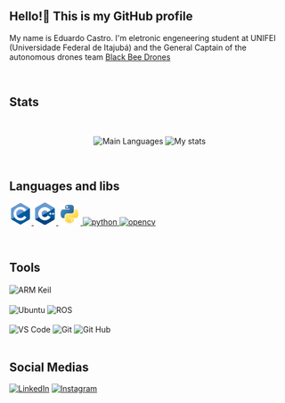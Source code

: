 ## Hello!👋 This is my GitHub profile
My name is Eduardo Castro. I'm eletronic engeneering student at UNIFEI (Universidade Federal de Itajubá) and the General Captain of the autonomous drones team [Black Bee Drones](https://blackbeedrones.com)

</br>

## Stats

</br>

<div align="center">
  
![Main Languages](https://github-readme-stats.vercel.app/api/top-langs/?username=Eduard0Castro&theme=blue-green)
![My stats](https://github-readme-stats.vercel.app/api?username=Eduard0Castro&show_icons=true&theme=transparent) 

</div>

</br>

## Languages and libs

<p align="left"> <a href="https://www.cprogramming.com/" target="_blank" rel="noreferrer"> <img src="https://raw.githubusercontent.com/devicons/devicon/master/icons/c/c-original.svg" alt="c" width="40" height="40"/> </a> <a href="https://www.w3schools.com/cpp/" target="_blank" rel="noreferrer"> <img src="https://raw.githubusercontent.com/devicons/devicon/master/icons/cplusplus/cplusplus-original.svg" alt="cplusplus" width="40" height="40"/> </a> 
<a href="https://www.python.org" target="_blank" rel="noreferrer"> <img src="https://raw.githubusercontent.com/devicons/devicon/master/icons/python/python-original.svg" alt="python" width="40" height="40"/> </a>  
<a href="https://www.oracle.com/br/java/" target="_blank" rel="noreferrer"> <img src="https://cdn.jsdelivr.net/gh/devicons/devicon@latest/icons/java/java-original-wordmark.svg" alt="python" width="40" height="40"/> </a>   
<a href="https://opencv.org/" target="_blank" rel="noreferrer"> <img src="https://www.vectorlogo.zone/logos/opencv/opencv-icon.svg" alt="opencv" width="40" height="40"/> </a> </p>
          
</br>

## Tools
<div style = "display: inline_block">
  
   <img align="center" alt ="ARM Keil" src="https://img.shields.io/badge/Arm%20Keil-394049.svg?style=for-the-badge&logo=Arm-Keil&logoColor=white"/>
   
   </br>
   </br>
   
   <img align="center" alt ="Ubuntu" src="https://img.shields.io/badge/Ubuntu-E95420?style=for-the-badge&logo=ubuntu&logoColor=white"/>
   <img align="center" alt ="ROS" src="https://img.shields.io/badge/ROS-22314E?style=for-the-badge&logo=ROS&logoColor=white"/>

</br>
</br>
  <img align="center" alt ="VS Code" src="https://img.shields.io/badge/Visual%20Studio%20Code-0078d7.svg?style=for-the-badge&logo=visual-studio-                    code&logoColor=white"/>
 
  <img align="center" alt ="Git" src="https://img.shields.io/badge/git-%23F05033.svg?style=for-the-badge&logo=git&logoColor=white"/>
  <img align="center" alt ="Git Hub" src="https://img.shields.io/badge/github-%23121011.svg?style=for-the-badge&logo=github&logoColor=white"/>

</div>

</br>

## Social Medias

[![LinkedIn](https://img.shields.io/badge/LinkedIn-0077B5?style=for-the-badge&logo=linkedin&logoColor=white)](https://www.linkedin.com/in/eduardo-castro-817059213/)
[![Instagram](https://img.shields.io/badge/Instagram-E4405F?style=for-the-badge&logo=instagram&logoColor=white)](https://www.instagram.com/eduardojscastro)


